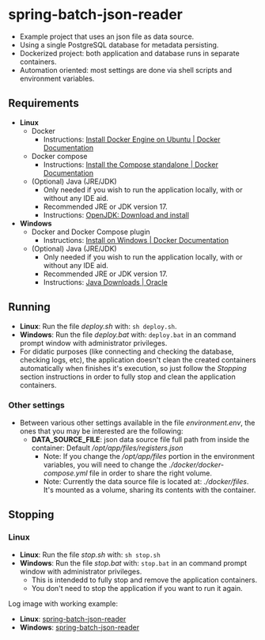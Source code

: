# spring-batch-json-reader
- Example project that uses an json file as data source.
- Using a single PostgreSQL database for metadata persisting.
- Dockerized project: both application and database runs in separate containers.
- Automation oriented: most settings are done via shell scripts and environment variables.

## Requirements

- **Linux**
    - Docker
        - Instructions: [Install Docker Engine on Ubuntu | Docker Documentation](https://docs.docker.com/engine/install/ubuntu/)
    - Docker compose
        - Instructions: [Install the Compose standalone | Docker Documentation](https://docs.docker.com/compose/install/other/)
    - (Optional) Java (JRE/JDK)
        - Only needed if you wish to run the application locally, with or without any IDE aid.
        - Recommended JRE or JDK version 17.
        - Instructions: [OpenJDK: Download and install](https://openjdk.org/install/)
- **Windows**
    - Docker and Docker Compose plugin
        - Instructions: [Install on Windows | Docker Documentation](https://docs.docker.com/desktop/install/windows-install/)
    - (Optional) Java (JRE/JDK)
        - Only needed if you wish to run the application locally, with or without any IDE aid.
        - Recommended JRE or JDK version 17.
        - Instructions: [Java Downloads | Oracle](https://www.oracle.com/java/technologies/downloads/)

## Running

- **Linux**: Run the file *deploy.sh* with: `sh deploy.sh`.
- **Windows**: Run the file *deploy.bat* with: `deploy.bat` in an command prompt window with administrator privileges.
- For didatic purposes (like connecting and checking the database, checking logs, etc), the application doesn't clean the created containers automatically when finishes it's execution, so just follow the *Stopping* section instructions in order to fully stop and clean the application containers.

### Other settings
- Between various other settings available in the file *environment.env*, the ones that you may be interested are the following:
    - **DATA_SOURCE_FILE**: json data source file full path from inside the container: Default */opt/app/files/registers.json*
        - Note: If you change the */opt/app/files* portion in the environment variables, you will need to change the *./docker/docker-compose.yml* file in order to share the right volume.
        - Note: Currently the data source file is located at: *./docker/files*. It's mounted as a volume, sharing its contents with the container.

## Stopping

### Linux
- **Linux**: Run the file *stop.sh* with: `sh stop.sh`
- **Windows**: Run the file *stop.bat* with: `stop.bat` in an command prompt window with administrator privileges.
    - This is intendedd to fully stop and remove the application containers.
    - You don't need to stop the application if you want to run it again.

Log image with working example:
- **Linux**: [spring-batch-json-reader](https://i.imgur.com/zwPwh9r.png)
- **Windows**: [spring-batch-json-reader]()